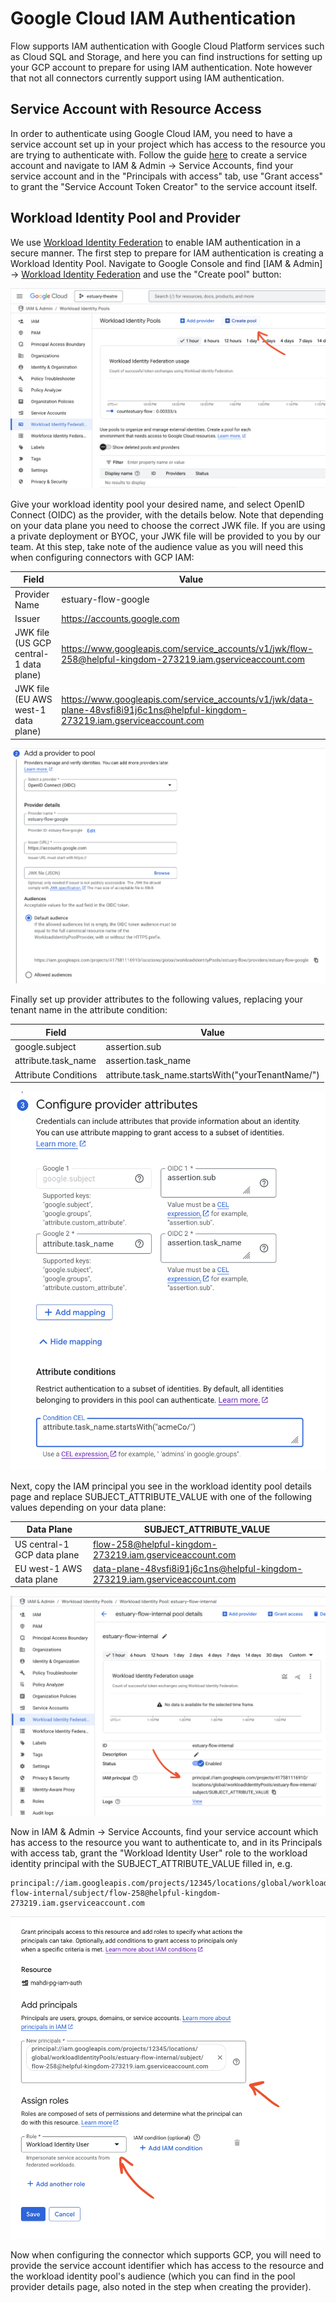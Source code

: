 # Google Cloud IAM Authentication

Flow supports IAM authentication with Google Cloud Platform services such as Cloud SQL and Storage, and here you can find instructions for setting up your GCP account to prepare for using IAM authentication. Note however that not all connectors currently support using IAM authentication.

## Service Account with Resource Access

In order to authenticate using Google Cloud IAM, you need to have a service account set up in your project which has access to the resource you are trying to authenticate with. Follow the guide [here](https://cloud.google.com/iam/docs/service-accounts-create) to create a service account and navigate to IAM & Admin -> Service Accounts, find your service account and in the "Principals with access" tab, use "Grant access" to grant the "Service Account Token Creator" to the service account itself.

## Workload Identity Pool and Provider

We use [Workload Identity Federation](https://cloud.google.com/iam/docs/workload-identity-federation) to enable IAM authentication in a secure manner. The first step to prepare for IAM authentication is creating a Workload Identity Pool. Navigate to Google Console and find [IAM & Admin] -> [Workload Identity Federation](https://console.cloud.google.com/iam-admin/workload-identity-pools) and use the "Create pool" button:

![Workload Identity Create Pool Button](../guide-images/gcp-iam-0-create-pool.png)

Give your workload identity pool your desired name, and select OpenID Connect (OIDC) as the provider, with the details below. Note that depending on your data plane you need to choose the correct JWK file. If you are using a private deployment or BYOC, your JWK file will be provided to you by our team. At this step, take note of the audience value as you will need this when configuring connectors with GCP IAM:

| Field | Value |
|---|---|
| Provider Name | estuary-flow-google |
| Issuer | https://accounts.google.com |
| JWK file (US GCP central-1 data plane) | https://www.googleapis.com/service_accounts/v1/jwk/flow-258@helpful-kingdom-273219.iam.gserviceaccount.com |
| JWK file (EU AWS west-1 data plane) | https://www.googleapis.com/service_accounts/v1/jwk/data-plane-48vsfi8i91j6c1ns@helpful-kingdom-273219.iam.gserviceaccount.com |

![Workload Identity Provider Configuration](../guide-images/gcp-iam-1-provider.png)

Finally set up provider attributes to the following values, replacing your tenant name in the attribute condition:

| Field | Value |
|---|---|
| google.subject | assertion.sub |
| attribute.task_name | assertion.task_name |
| Attribute Conditions | attribute.task_name.startsWith("yourTenantName/") |

![Workload Identity Provider Attributes Configuration](../guide-images/gcp-iam-2-provider-attributes.png)

Next, copy the IAM principal you see in the workload identity pool details page and replace SUBJECT_ATTRIBUTE_VALUE with one of the following values depending on your data plane:

| Data Plane | SUBJECT_ATTRIBUTE_VALUE |
|---|---|
| US central-1 GCP data plane | flow-258@helpful-kingdom-273219.iam.gserviceaccount.com |
| EU west-1 AWS data plane | data-plane-48vsfi8i91j6c1ns@helpful-kingdom-273219.iam.gserviceaccount.com |

![Workload Identity Pool Principal](../guide-images/gcp-iam-3-principal.png)

Now in IAM & Admin -> Service Accounts, find your service account which has access to the resource you want to authenticate to, and in its Principals with access tab, grant the "Workload Identity User" role to the workload identity principal with the SUBJECT_ATTRIBUTE_VALUE filled in, e.g.

```
principal://iam.googleapis.com/projects/12345/locations/global/workloadIdentityPools/estuary-flow-internal/subject/flow-258@helpful-kingdom-273219.iam.gserviceaccount.com
```

![Workload Identity User Access Granted to Principal](../guide-images/gcp-iam-4-identity-user-access.png)

Now when configuring the connector which supports GCP, you will need to provide the service account identifier which has access to the resource and the workload identity pool's audience (which you can find in the pool provider details page, also noted in the step when creating the provider).
